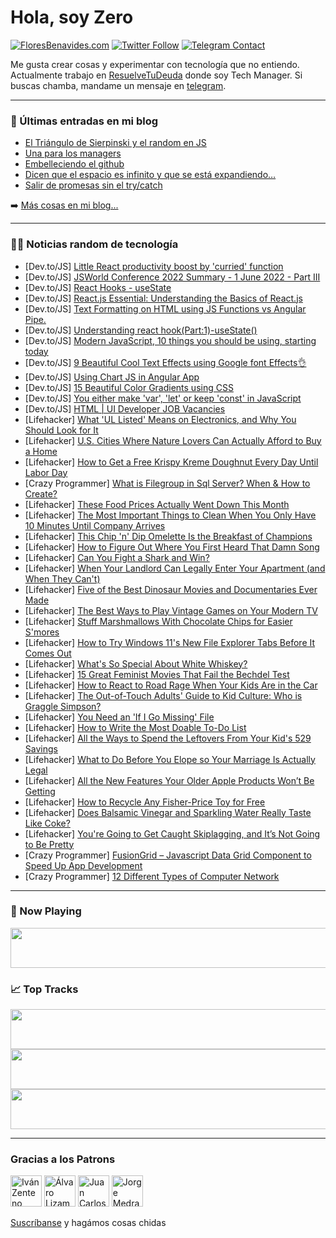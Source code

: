 # Hola, soy Zero

[![FloresBenavides.com](https://img.shields.io/website?down_message=oops&label=MiBlog&style=for-the-badge&up_message=online&url=https%3A%2F%2Ffloresbenavides.com)](https://floresbenavides.com) [![Twitter Follow](https://img.shields.io/twitter/follow/ZeroDragon?color=%231DA1F2&label=Follow&logo=twitter&logoColor=ffffff&style=for-the-badge)](https://twitter.com/zerodragon) [![Telegram Contact](https://img.shields.io/badge/escr%C3%ADbeme-ZeroDragon-%2326A5E4?style=for-the-badge&logo=telegram)](https://t.me/zerodragon)

Me gusta crear cosas y experimentar con tecnología que no entiendo.
Actualmente trabajo en [ResuelveTuDeuda](http://github.com/resuelve) donde soy Tech Manager.
Si buscas chamba, mandame un mensaje en [telegram](https://t.me/zerodragon).

---

### 📕 Últimas entradas en mi blog
<!-- BLOG-POST-LIST:START -->
- [El Triángulo de Sierpinski y el random en JS](https://floresbenavides.com/el-triangulo-de-sierpinski-y-el-random-en-js/)
- [Una para los managers](https://floresbenavides.com/una-para-los-managers/)
- [Embelleciendo el github](https://floresbenavides.com/embelleciendo-el-github/)
- [Dicen que el espacio es infinito y que se está expandiendo…](https://floresbenavides.com/dicen-que-el-espacio-es-infinito-y-que-se-esta-expandiendo/)
- [Salir de promesas sin el try/catch](https://floresbenavides.com/salir-de-promesas-sin-el-try-catch/)
<!-- BLOG-POST-LIST:END -->

➡️ [Más cosas en mi blog...](https://floresbenavides.com)

---

### 👨‍💻 Noticias random de tecnología
<!-- TECH-POSTS:START -->
- [Dev.to/JS] [Little React productivity boost by &#39;curried&#39; function](https://dev.to/humoyun/little-react-productivity-boost-by-curried-function-1k29)
- [Dev.to/JS] [JSWorld Conference 2022 Summary - 1 June 2022 - Part III](https://dev.to/mohsen_vaziri/jsworld-conference-2022-summary-1-june-2022-part-iii-2cfl)
- [Dev.to/JS] [React Hooks - useState](https://dev.to/iamdevmarcos/react-hooks-usestate-20k4)
- [Dev.to/JS] [React.js Essential: Understanding the Basics of React.js](https://dev.to/rakeshkumawat/reactjs-essential-understanding-the-basics-of-reactjs-4hjc)
- [Dev.to/JS] [Text Formatting on HTML using JS Functions vs Angular Pipe.](https://dev.to/shrihari/text-formatting-on-html-using-js-functions-vs-angular-pipe-1f8g)
- [Dev.to/JS] [Understanding react hook&lpar;Part:1&rpar;-useState&lpar;&rpar;](https://dev.to/srishtikprasad/understanding-react-hookpart1-usestate-5he1)
- [Dev.to/JS] [Modern JavaScript, 10 things you should be using, starting today](https://dev.to/azure/modern-javascript-10-things-you-should-be-using-starting-today-1adm)
- [Dev.to/JS] [9 Beautiful Cool Text Effects using Google font Effects👌](https://dev.to/gulshanaggarwal/9-beautiful-cool-text-effects-using-google-font-effects-mn6)
- [Dev.to/JS] [Using Chart JS in Angular App](https://dev.to/prathameshk73/using-chart-js-in-angular-app-11ek)
- [Dev.to/JS] [15 Beautiful Color Gradients using CSS](https://dev.to/devash98/15-beautiful-colour-gradients-using-css-4em1)
- [Dev.to/JS] [You either make &#39;var&#39;, &#39;let&#39; or keep &#39;const&#39; in JavaScript](https://dev.to/lodyne/you-either-make-var-let-or-keep-const-in-javascript-g0o)
- [Dev.to/JS] [HTML | UI Developer JOB Vacancies](https://dev.to/prafulnarkhede/html-ui-developer-job-vacancies-345b)
- [Lifehacker] [What &#39;UL Listed&#39; Means on Electronics, and Why You Should Look for It](https://lifehacker.com/what-ul-listed-means-on-electronics-and-why-you-should-1849047109)
- [Lifehacker] [U.S. Cities Where Nature Lovers Can Actually Afford to Buy a Home](https://lifehacker.com/u-s-cities-where-nature-lovers-can-actually-afford-to-1849047330)
- [Lifehacker] [How to Get a Free Krispy Kreme Doughnut Every Day Until Labor Day](https://lifehacker.com/how-to-get-a-free-krispy-kreme-doughnut-every-day-until-1849047338)
- [Crazy Programmer] [What is Filegroup in Sql Server? When &amp; How to Create?](https://www.thecrazyprogrammer.com/2022/06/filegroup-in-sql-server.html)
- [Lifehacker] [These Food Prices Actually Went Down This Month](https://lifehacker.com/these-food-prices-actually-went-down-this-month-1849046356)
- [Lifehacker] [The Most Important Things to Clean When You Only Have 10 Minutes Until Company Arrives](https://lifehacker.com/the-most-important-things-to-clean-when-you-only-have-1-1849047012)
- [Lifehacker] [This Chip &#39;n&#39; Dip Omelette Is the Breakfast of Champions](https://lifehacker.com/this-chip-n-dip-omelette-is-the-breakfast-of-champions-1849047017)
- [Lifehacker] [How to Figure Out Where You First Heard That Damn Song](https://lifehacker.com/how-to-figure-out-where-you-first-heard-that-damn-song-1849046553)
- [Lifehacker] [Can You Fight a Shark and Win?](https://lifehacker.com/can-you-fight-a-shark-and-win-1849045603)
- [Lifehacker] [When Your Landlord Can Legally Enter Your Apartment &lpar;and When They Can&#39;t&rpar;](https://lifehacker.com/when-your-landlord-can-legally-enter-your-apartment-an-1849045944)
- [Lifehacker] [Five of the Best Dinosaur Movies and Documentaries Ever Made](https://lifehacker.com/five-of-the-best-dinosaur-movies-and-documentaries-ever-1849045596)
- [Lifehacker] [The Best Ways to Play Vintage Games on Your Modern TV](https://lifehacker.com/the-best-ways-to-play-vintage-games-on-your-modern-tv-1849021233)
- [Lifehacker] [Stuff Marshmallows With Chocolate Chips for Easier S&#39;mores](https://lifehacker.com/stuff-marshmallows-with-chocolate-chips-for-easier-smor-1849046162)
- [Lifehacker] [How to Try Windows 11&#39;s New File Explorer Tabs Before It Comes Out](https://lifehacker.com/how-to-try-windows-11s-new-file-explorer-tabs-before-it-1849045449)
- [Lifehacker] [What&#39;s So Special About White Whiskey?](https://lifehacker.com/whats-so-special-about-white-whiskey-1849044936)
- [Lifehacker] [15 Great Feminist Movies That Fail the Bechdel Test](https://lifehacker.com/15-great-feminist-movies-that-fail-the-bechdel-test-1849038944)
- [Lifehacker] [How to React to Road Rage When Your Kids Are in the Car](https://lifehacker.com/how-to-react-to-road-rage-when-your-kids-are-in-the-car-1849042942)
- [Lifehacker] [The Out-of-Touch Adults&#39; Guide to Kid Culture: Who is Graggle Simpson?](https://lifehacker.com/the-out-of-touch-adults-guide-to-kid-culture-who-is-gr-1849043884)
- [Lifehacker] [You Need an &#39;If I Go Missing&#39; File](https://lifehacker.com/you-need-an-if-i-go-missing-file-1849040574)
- [Lifehacker] [How to Write the Most Doable To-Do List](https://lifehacker.com/how-micro-to-do-lists-can-help-you-get-more-done-1849041268)
- [Lifehacker] [All the Ways to Spend the Leftovers From Your Kid&#39;s 529 Savings](https://lifehacker.com/all-the-ways-to-spend-the-leftovers-from-your-kids-529-1849039176)
- [Lifehacker] [What to Do Before You Elope so Your Marriage Is Actually Legal](https://lifehacker.com/what-to-do-before-you-elope-so-your-marriage-is-actuall-1849042486)
- [Lifehacker] [All the New Features Your Older Apple Products Won’t Be Getting](https://lifehacker.com/all-the-new-features-your-older-apple-products-won-t-be-1849040851)
- [Lifehacker] [How to Recycle Any Fisher-Price Toy for Free](https://lifehacker.com/how-to-recycle-any-fisher-price-toy-for-free-1849042114)
- [Lifehacker] [Does Balsamic Vinegar and Sparkling Water Really Taste Like Coke?](https://lifehacker.com/does-balsamic-vinegar-and-sparkling-water-really-taste-1849041883)
- [Lifehacker] [You&#39;re Going to Get Caught Skiplagging, and It’s Not Going to Be Pretty](https://lifehacker.com/youre-going-to-get-caught-skiplagging-and-it-s-not-goi-1849041104)
- [Crazy Programmer] [FusionGrid – Javascript Data Grid Component to Speed Up App Development](https://www.thecrazyprogrammer.com/2022/06/fusiongrid.html)
- [Crazy Programmer] [12 Different Types of Computer Network](https://www.thecrazyprogrammer.com/2022/06/types-of-computer-network.html)<!-- TECH-POSTS:END -->

---

### 🎵 Now Playing
<a href="https://spotify-now-playing-dun.vercel.app/now-playing?open"><img src="https://spotify-now-playing-dun.vercel.app/now-playing" width="540" height="64"></a>

### 📈 Top Tracks
<a href="https://spotify-now-playing-dun.vercel.app/top-tracks?i=1&open"><img src="https://spotify-now-playing-dun.vercel.app/top-tracks?i=1" width="540" height="64"></a>
<a href="https://spotify-now-playing-dun.vercel.app/top-tracks?i=2&open"><img src="https://spotify-now-playing-dun.vercel.app/top-tracks?i=2" width="540" height="64"></a>
<a href="https://spotify-now-playing-dun.vercel.app/top-tracks?i=3&open"><img src="https://spotify-now-playing-dun.vercel.app/top-tracks?i=3" width="540" height="64"></a>

---

### Gracias a los Patrons
[<img src="https://avatars.githubusercontent.com/u/243380?v=4" alt="Iván Zenteno" width="50px">](https://github.com/k001) [<img src="https://avatars.githubusercontent.com/u/19955639?v=4" alt="Álvaro Lizama" width="50px">](https://github.com/alvarolizama) [<img src="https://avatars.githubusercontent.com/u/2718753?v=4" alt="Juan Carlos Ruiz" width="50px">](https://github.com/JuanCrg90) [<img src="https://avatars.githubusercontent.com/u/37025?v=4" alt="Jorge Medrano" width="50px">](https://github.com/h1pp1e) 

[Suscríbanse](https://www.patreon.com/zerodragon) y hagámos cosas chidas
